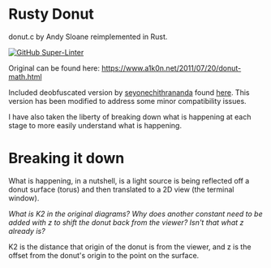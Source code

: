 # Rusty Donut

donut.c by Andy Sloane reimplemented in Rust.

[![GitHub Super-Linter](https://github.com/CMHJ/rusty-donut/workflows/Lint%20Code%20Base/badge.svg)](https://github.com/marketplace/actions/super-linter)

Original can be found here: https://www.a1k0n.net/2011/07/20/donut-math.html

Included deobfuscated version by
[seyonechithrananda](https://github.com/seyonechithrananda)
found
[here](https://github.com/seyonechithrananda/taurus_ascii_animation/blob/master/donut_deobfuscated.c).
This version has been modified to address some minor compatibility issues.

I have also taken the liberty of breaking down what is happening at each stage to more easily understand what is happening.

# Breaking it down

What is happening, in a nutshell, is a light source is being reflected off a donut surface (torus) and then translated to a 2D view (the terminal window).

*What is K2 in the original diagrams?*
*Why does another constant need to be added with z to shift the donut back from the viewer?*
*Isn't that what z already is?*

K2 is the distance that origin of the donut is from the viewer, and z is the offset from the donut's origin to the point on the surface.